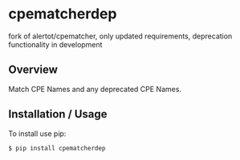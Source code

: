 # cpematcherdep

fork of alertot/cpematcher, only updated requirements, deprecation functionality in development
## Overview

Match CPE Names and any deprecated CPE Names.

## Installation / Usage

To install use pip:

    $ pip install cpematcherdep

